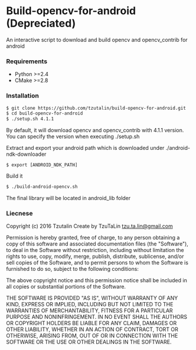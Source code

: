 # Build-opencv-for-android (Depreciated)

An interactive script to download and build opencv and opencv_contrib for android

### Requirements
 - Python >=2.4
 - CMake >=2.8

### Installation
```sh
$ git clone https://github.com/tzutalin/build-opencv-for-android.git
$ cd build-opencv-for-android
$ ./setup.sh 4.1.1
```
By default, it will download opencv and opencv_contrib with 4.1.1 version. You can specify the version when executing ./setup.sh

Extract and export your android path which is downloaded under ./android-ndk-downloader

`$ export [ANDROID_NDK_PATH]`

Build it

```sh
$ ./build-android-opencv.sh
```

The final library will be located in android_lib folder

### Liecnese
Copyright (c) 2016 Tzutalin
Create by TzuTaLin <tzu.ta.lin@gmail.com>

Permission is hereby granted, free of charge, to any person obtaining a copy of
this software and associated documentation files (the "Software"), to deal in
the Software without restriction, including without limitation the rights to
use, copy, modify, merge, publish, distribute, sublicense, and/or sell copies of
the Software, and to permit persons to whom the Software is furnished to do so,
subject to the following conditions:

The above copyright notice and this permission notice shall be included in all
copies or substantial portions of the Software.

THE SOFTWARE IS PROVIDED "AS IS", WITHOUT WARRANTY OF ANY KIND, EXPRESS OR
IMPLIED, INCLUDING BUT NOT LIMITED TO THE WARRANTIES OF MERCHANTABILITY, FITNESS
FOR A PARTICULAR PURPOSE AND NONINFRINGEMENT. IN NO EVENT SHALL THE AUTHORS OR
COPYRIGHT HOLDERS BE LIABLE FOR ANY CLAIM, DAMAGES OR OTHER LIABILITY, WHETHER
IN AN ACTION OF CONTRACT, TORT OR OTHERWISE, ARISING FROM, OUT OF OR IN
CONNECTION WITH THE SOFTWARE OR THE USE OR OTHER DEALINGS IN THE SOFTWARE.
